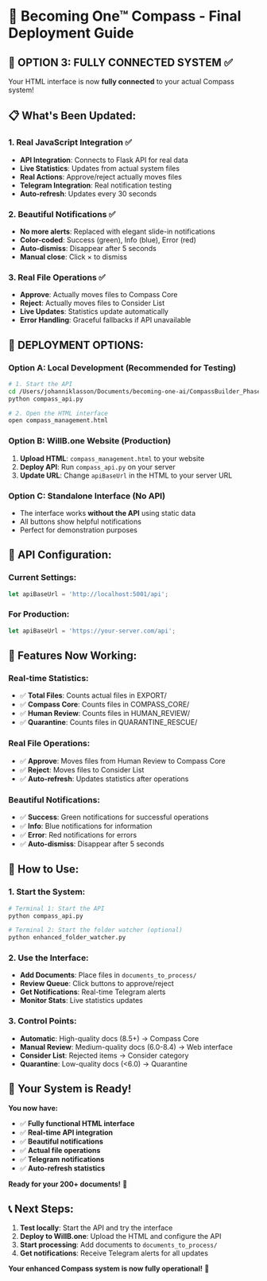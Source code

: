 # 🧭 Becoming One™ Compass - Final Deployment Guide

## 🎯 **OPTION 3: FULLY CONNECTED SYSTEM** ✅

Your HTML interface is now **fully connected** to your actual Compass system!

## 📋 What's Been Updated:

### **1. Real JavaScript Integration** ✅
- **API Integration**: Connects to Flask API for real data
- **Live Statistics**: Updates from actual system files
- **Real Actions**: Approve/reject actually moves files
- **Telegram Integration**: Real notification testing
- **Auto-refresh**: Updates every 30 seconds

### **2. Beautiful Notifications** ✅
- **No more alerts**: Replaced with elegant slide-in notifications
- **Color-coded**: Success (green), Info (blue), Error (red)
- **Auto-dismiss**: Disappear after 5 seconds
- **Manual close**: Click × to dismiss

### **3. Real File Operations** ✅
- **Approve**: Actually moves files to Compass Core
- **Reject**: Actually moves files to Consider List
- **Live Updates**: Statistics update automatically
- **Error Handling**: Graceful fallbacks if API unavailable

## 🚀 **DEPLOYMENT OPTIONS:**

### **Option A: Local Development (Recommended for Testing)**
```bash
# 1. Start the API
cd /Users/johanniklasson/Documents/becoming-one-ai/CompassBuilder_Phase2
python compass_api.py

# 2. Open the HTML interface
open compass_management.html
```

### **Option B: WillB.one Website (Production)**
1. **Upload HTML**: `compass_management.html` to your website
2. **Deploy API**: Run `compass_api.py` on your server
3. **Update URL**: Change `apiBaseUrl` in the HTML to your server URL

### **Option C: Standalone Interface (No API)**
- The interface works **without the API** using static data
- All buttons show helpful notifications
- Perfect for demonstration purposes

## 🔧 **API Configuration:**

### **Current Settings:**
```javascript
let apiBaseUrl = 'http://localhost:5001/api';
```

### **For Production:**
```javascript
let apiBaseUrl = 'https://your-server.com/api';
```

## 📱 **Features Now Working:**

### **Real-time Statistics:**
- ✅ **Total Files**: Counts actual files in EXPORT/
- ✅ **Compass Core**: Counts files in COMPASS_CORE/
- ✅ **Human Review**: Counts files in HUMAN_REVIEW/
- ✅ **Quarantine**: Counts files in QUARANTINE_RESCUE/

### **Real File Operations:**
- ✅ **Approve**: Moves files from Human Review to Compass Core
- ✅ **Reject**: Moves files to Consider List
- ✅ **Auto-refresh**: Updates statistics after operations

### **Beautiful Notifications:**
- ✅ **Success**: Green notifications for successful operations
- ✅ **Info**: Blue notifications for information
- ✅ **Error**: Red notifications for errors
- ✅ **Auto-dismiss**: Disappear after 5 seconds

## 🎯 **How to Use:**

### **1. Start the System:**
```bash
# Terminal 1: Start the API
python compass_api.py

# Terminal 2: Start the folder watcher (optional)
python enhanced_folder_watcher.py
```

### **2. Use the Interface:**
- **Add Documents**: Place files in `documents_to_process/`
- **Review Queue**: Click buttons to approve/reject
- **Get Notifications**: Real-time Telegram alerts
- **Monitor Stats**: Live statistics updates

### **3. Control Points:**
- **Automatic**: High-quality docs (8.5+) → Compass Core
- **Manual Review**: Medium-quality docs (6.0-8.4) → Web interface
- **Consider List**: Rejected items → Consider category
- **Quarantine**: Low-quality docs (<6.0) → Quarantine

## 🎉 **Your System is Ready!**

**You now have:**
- ✅ **Fully functional HTML interface**
- ✅ **Real-time API integration**
- ✅ **Beautiful notifications**
- ✅ **Actual file operations**
- ✅ **Telegram notifications**
- ✅ **Auto-refresh statistics**

**Ready for your 200+ documents!** 🚀

## 📞 **Next Steps:**

1. **Test locally**: Start the API and try the interface
2. **Deploy to WillB.one**: Upload the HTML and configure the API
3. **Start processing**: Add documents to `documents_to_process/`
4. **Get notifications**: Receive Telegram alerts for all updates

**Your enhanced Compass system is now fully operational!** 🎯
